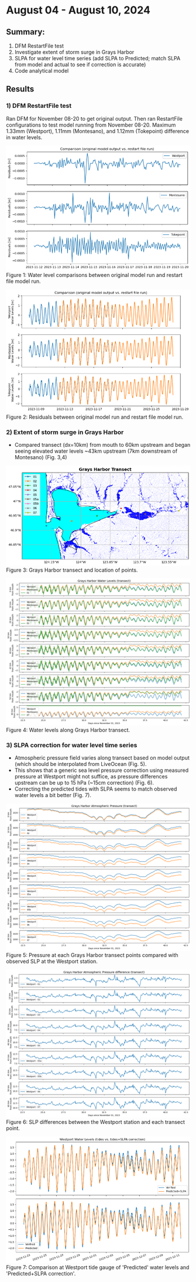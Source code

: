 # August 04 - August 10, 2024

## Summary:
1) DFM RestartFile test
2) Investigate extent of storm surge in Grays Harbor
3) SLPA for water level time series (add SLPA to Predicted; match SLPA from model and actual to see if correction is accurate)
4) Code analytical model

## Results
### 1) DFM RestartFile test
Ran DFM for November 08-20 to get original output. Then ran RestartFile configurations to test model running from November 08-20. Maximum 1.33mm (Westport), 1.11mm (Montesano), and 1.12mm (Tokepoint) difference in water levels.

![Water level comparisons](../Figures/080724meeting/RestartFile_resid_comparison.png)<br>
Figure 1: Water level comparisons between original model run and restart file model run.<br>

![Water level residuals](../Figures/080724meeting/RestartFile_wl_comparison.png)<br>
Figure 2: Residuals between original model run and restart file model run.<br>

### 2) Extent of storm surge in Grays Harbor
- Compared transect (dx=10km) from mouth to 60km upstream and began seeing elevated water levels ~43km upstream (7km downstream of Montesano) (Fig. 3,4)

![Grays Harbor transect](../Figures/080724meeting/GraysHarbor_transect.png)<br>
Figure 3: Grays Harbor transect and location of points.<br>

![Grays Harbor water level transect](../Figures/080724meeting/GraysHarbor_wl_transect.png)<br>
Figure 4: Water levels along Grays Harbor transect.<br>


### 3) SLPA correction for water level time series
- Atmospheric pressure field varies along transect based on model output (which should be interpolated from LiveOcean (Fig. 5). 
- This shows that a generic sea level pressure correction using measured pressure at Westport might not suffice, as pressure differences upstream can be up to 15 hPa (~15cm correction) (Fig. 6).
- Correcting the predicted tides with SLPA seems to match observed water levels a bit better (Fig. 7). 


![Grays Harbor pressure transect](../Figures/080724meeting/GraysHarbor_pressure_transect.png)<br>
Figure 5: Pressure at each Grays Harbor transect points compared with observed SLP at the Westport station.<br>

![Grays Harbor pressure transect](../Figures/080724meeting/GraysHarbor_pressurediff_transect.png)<br>
Figure 6: SLP differences between the Westport station and each transect point.<br>


![Westport water levels](../Figures/080724meeting/Westport_tidesvstidesslpa.png)<br>
Figure 7: Comparison at Westport tide gauge of 'Predicted' water levels and 'Predicted+SLPA correction'.<br>